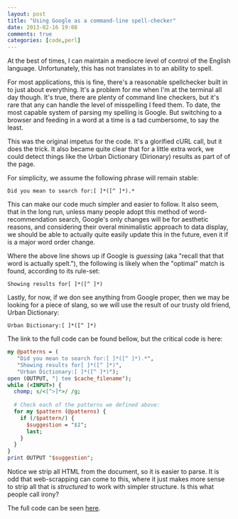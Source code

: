 ```yaml
---
layout: post
title: "Using Google as a command-line spell-checker"
date: 2013-02-16 19:08
comments: true
categories: [code,perl]
---
```



At the best of times, I can maintain a mediocre level of control of
the English language.  Unfortunately, this has not translates in to an
ability to spell.

For most applications, this is fine, there's a reasonable spellchecker
built in to just about everything.  It's a problem for me when I'm at
the terminal all day though.  It's true, there are plenty of command
line checkers, but it's rare that any can handle the level of
misspelling I feed them.  To date, the most capable system of parsing
my spelling is Google.  But switching to a browser and feeding in a
word at a time is a tad cumbersome, to say the least.

This was the original impetus for the code.  It's a glorified cURL
call, but it does the trick.  It also became quite clear that for a
little extra work, we could detect things like the Urban Dictionary
(Dirionary) results as part of of the page.

For simplicity, we assume the following phrase will remain stable:

```
Did you mean to search for:[ ]*([^ ]*).*
```

This can make our code much simpler and easier to follow. It also
seem, that in the long run, unless many people adopt this method of
word-recommendation search, Google's only changes will be for
aesthetic reasons, and considering their overal minimalistic approach
to data display, we should be able to actually quite easily update
this in the future, even it if is a major word order change.

Where the above line shows up if Google is *guessing* (aka "recall
that that word is actually spelt."), the following is likely when the
"optimal" match is found, according to its rule-set: 

```
Showing results for[ ]*([^ ]*)
```

Lastly, for now, if we don see anything from Google proper, then we
may be looking for a piece of slang, so we will use the result of our
trusty old friend, Urban Dictionary:

```
Urban Dictionary:[ ]*([^ ]*)
```

The link to the full code can be found bellow, but the critical code
is here:

``` perl
my @patterns = (
   "Did you mean to search for:[ ]*([^ ]*).*",
   "Showing results for[ ]*([^ ]*)",
   "Urban Dictionary:[ ]*([^ ]*)");
open (OUTPUT, "| tee $cache_filename");
while (<INPUT>) {
  chomp; s/<[^>]*>/ /g;
  
  # Check each of the patterns we defined above:
  for my $pattern (@patterns) {
    if (/$pattern/) {
      $suggestion = "$1";
      last;
    }
  }
}
print OUTPUT "$suggestion";
```

Notice we strip all HTML from the document, so it is easier to parse.
It is odd that web-scrapping can come to this, where it just makes
more sense to strip all that is *structured* to work with simpler
structure.  Is this what people call irony?

The full code can be seen
[here](https://raw.github.com/versionzero/dotfiles/master/local/bin/google-suggest).
